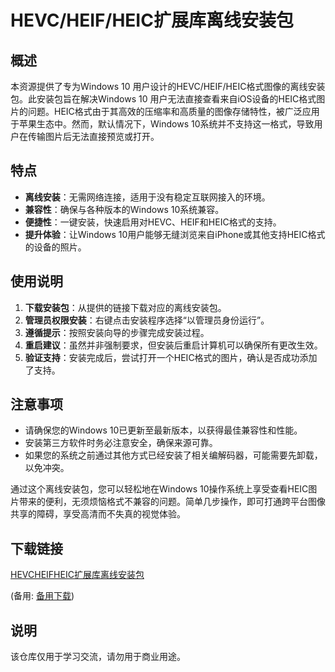 # HEVC/HEIF/HEIC扩展库离线安装包

## 概述

本资源提供了专为Windows 10 用户设计的HEVC/HEIF/HEIC格式图像的离线安装包。此安装包旨在解决Windows 10 用户无法直接查看来自iOS设备的HEIC格式图片的问题。HEIC格式由于其高效的压缩率和高质量的图像存储特性，被广泛应用于苹果生态中。然而，默认情况下，Windows 10系统并不支持这一格式，导致用户在传输图片后无法直接预览或打开。

## 特点

- **离线安装**：无需网络连接，适用于没有稳定互联网接入的环境。
- **兼容性**：确保与各种版本的Windows 10系统兼容。
- **便捷性**：一键安装，快速启用对HEVC、HEIF和HEIC格式的支持。
- **提升体验**：让Windows 10用户能够无缝浏览来自iPhone或其他支持HEIC格式的设备的照片。

## 使用说明

1. **下载安装包**：从提供的链接下载对应的离线安装包。
2. **管理员权限安装**：右键点击安装程序选择“以管理员身份运行”。
3. **遵循提示**：按照安装向导的步骤完成安装过程。
4. **重启建议**：虽然并非强制要求，但安装后重启计算机可以确保所有更改生效。
5. **验证支持**：安装完成后，尝试打开一个HEIC格式的图片，确认是否成功添加了支持。

## 注意事项

- 请确保您的Windows 10已更新至最新版本，以获得最佳兼容性和性能。
- 安装第三方软件时务必注意安全，确保来源可靠。
- 如果您的系统之前通过其他方式已经安装了相关编解码器，可能需要先卸载，以免冲突。

通过这个离线安装包，您可以轻松地在Windows 10操作系统上享受查看HEIC图片带来的便利，无须烦恼格式不兼容的问题。简单几步操作，即可打通跨平台图像共享的障碍，享受高清而不失真的视觉体验。

## 下载链接
[HEVCHEIFHEIC扩展库离线安装包](https://pan.quark.cn/s/489f954582a2) 

(备用: [备用下载](https://pan.baidu.com/s/1m17GwQoB5XSNiMarCZ91YA?pwd=1234))

## 说明

该仓库仅用于学习交流，请勿用于商业用途。
